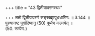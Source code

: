 +++
title = "43 द्वितीयावरणस्थाः"

+++
ततो द्वितीयावरणे सङ्खद्यायुधधारिणः ॥ 3.144 ॥  
पुरुषानष्ट पूर्वादिष्वानु (50) पूर्व्येण कल्पयेत् ।  
(50. रूप्येण.)  